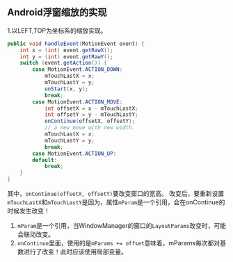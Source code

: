 ## Android浮窗缩放的实现

1.以LEFT,TOP为坐标系的缩放实现。

```java
public void handleEvent(MotionEvent event) {
    int x = (int) event.getRawX();
    int y = (int) event.getRawY();
    switch (event.getAction()) {
        case MotionEvent.ACTION_DOWN:
            mTouchLastX = x;
            mTouchLastY = y;
            onStart(x, y);
            break;
        case MotionEvent.ACTION_MOVE:
            int offsetX = x - mTouchLastX;
            int offsetY = y - mTouchLastY;
            onContinue(offsetX, offsetY);
            // a new move with new width.
            mTouchLastX = x;
            mTouchLastY = y;
            break;
        case MotionEvent.ACTION_UP:
        default:
            break;
    }
}
```

其中，`onContinue(offsetX, offsetY)`要改变窗口的宽高。
改变后，要重新设置`mTouchLastX`和`mTouchLastY`是因为，属性`mParam`是一个引用，会在onContinue的时候发生改变！

1. `mParam`是一个引用，当WindowManager的窗口的`LayoutParams`改变时，可能会联动改变。
2. `onContinue`里面，使用的是`mParams += offset`意味着，mParams每次都对基数进行了改变！此时应该使用局部变量。
